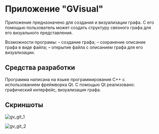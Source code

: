 # Приложение "GVisual"
Приложение предназначено для создания и визуализации графа. С его помощью пользователь может создать структуру связного графа для его визуального представления.

Возможности програмы:
–	создание графа;
–	сохранение описание графа в виде файла;
–	открытие файла с описанием графа для его визуализации.

## Средства разработки
Программа написана на языке программирования С++ с использованием фреймворка Qt. С помощью Qt реализовано: графический интерфейс, визуализация графа.

## Скриншоты
![gv_git_1](https://user-images.githubusercontent.com/83980779/174867969-7b825465-9739-46f3-9c5f-58c196badb3b.png 'Главное окно')

![gv_git_2](https://user-images.githubusercontent.com/83980779/174867995-660e5a1e-bbfe-4ab5-82b3-55705bfd33aa.png 'Интерфейс программы')
